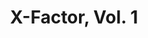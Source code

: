 ---
title: "X-Factor, Vol. 1"
issue: 78A
issue_nr: 78
full_title: Playing With Fire!
subtitle: ""
story_arc: ""
crossover: ""
variant: A
publisher: Marvel Comics
creators: 
  - Peter David
  - Larry Stroman
  - Al Milgrom
release_date: "Mar 17, 1992"
release_year: 1992
genre:
  - Action
  - Adventure
  - Super-Heroes
format: Comic
pages: 32
signed_by: ""
price: 1.25
---